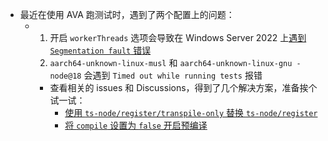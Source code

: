 - 最近在使用 AVA 跑测试时，遇到了两个配置上的问题：
	- 1. 开启 `workerThreads` 选项会导致在 Windows Server 2022 上[遇到 `Segmentation fault` 错误](https://github.com/avajs/ava/issues/3097)
	  3. `aarch64-unknown-linux-musl` 和 `aarch64-unknown-linux-gnu - node@18` 会遇到 `Timed out while running tests` 报错
		- 查看相关的 issues 和 Discussions，得到了几个解决方案，准备挨个试一试：
			- [使用 `ts-node/register/transpile-only` 替换 `ts-node/register`](https://github.com/avajs/ava/discussions/3033)
			- [将 `compile` 设置为 `false` 开启预编译](https://github.com/avajs/ava/discussions/3036#:~:text=Would%20be%20interesting%20to%20try%20with%20compile%3A%20false%20and%20precompile)
